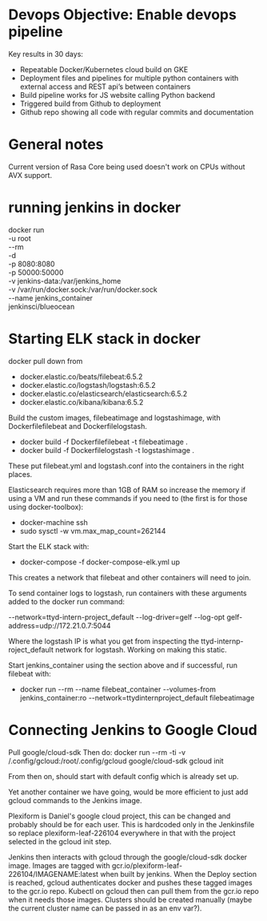 # Devops Objective: Enable devops pipeline
Key results in 30 days:
- Repeatable Docker/Kubernetes cloud build on GKE
- Deployment files and pipelines for multiple python containers with external access and REST api’s between containers
- Build pipeline works for JS website calling Python backend
- Triggered build from Github to deployment
- Github repo showing all code with regular commits and documentation

# General notes
Current version of Rasa Core being used doesn't work on CPUs without AVX support.

# running jenkins in docker
docker run \
  -u root \
  --rm \
  -d \
  -p 8080:8080 \
  -p 50000:50000 \
  -v jenkins-data:/var/jenkins_home \
  -v /var/run/docker.sock:/var/run/docker.sock \
  --name jenkins_container \
  jenkinsci/blueocean
  
  # Starting ELK stack in docker
  docker pull down from
  - docker.elastic.co/beats/filebeat:6.5.2
  - docker.elastic.co/logstash/logstash:6.5.2
  - docker.elastic.co/elasticsearch/elasticsearch:6.5.2
  - docker.elastic.co/kibana/kibana:6.5.2
  
  Build the custom images, filebeatimage and logstashimage, with Dockerfilefilebeat and Dockerfilelogstash.
  - docker build -f Dockerfilefilebeat -t filebeatimage .
  - docker build -f Dockerfilelogstash -t logstashimage .
  
  These put filebeat.yml and logstash.conf into the containers in the right places.
  
  
  Elasticsearch requires more than 1GB of RAM so increase the memory if using a VM and run these commands if you need to (the first is for those using docker-toolbox):
  - docker-machine ssh
  - sudo sysctl -w vm.max_map_count=262144
  
  
  Start the ELK stack with:
  - docker-compose -f docker-compose-elk.yml up
  
  This creates a network that filebeat and other containers will need to join.
  
  To send container logs to logstash, run containers with these arguments added to the docker run command:
  
  --network=ttyd-intern-project_default --log-driver=gelf --log-opt gelf-address=udp://172.21.0.7:5044
  
  
  Where the logstash IP is what you get from inspecting the ttyd-internp-roject_default network for logstash. Working on making this static.
  
  Start jenkins_container using the section above and if successful, run filebeat with:
  - docker run --rm --name filebeat_container --volumes-from jenkins_container:ro --network=ttydinternproject_default filebeatimage
  
  # Connecting Jenkins to Google Cloud
  Pull google/cloud-sdk
Then do:
docker run --rm -ti -v /.config/gcloud:/root/.config/gcloud google/cloud-sdk gcloud init

From then on, should start with default config which is already set up.

Yet another container we have going, would be more efficient to just add gcloud commands to the Jenkins image.

Plexiform is Daniel's google cloud project, this can be changed and probably should be for each user.
This is hardcoded only in the Jenkinsfile so replace plexiform-leaf-226104 everywhere in that with the project selected in the gcloud init step.

Jenkins then interacts with gcloud through the google/cloud-sdk docker image.
Images are tagged with gcr.io/plexiform-leaf-226104/IMAGENAME:latest when built by jenkins.
When the Deploy section is reached, gcloud authenticates docker and pushes these tagged images to the gcr.io repo.
Kubectl on gcloud then can pull them from the gcr.io repo when it needs those images.
Clusters should be created manually (maybe the current cluster name can be passed in as an env var?).
